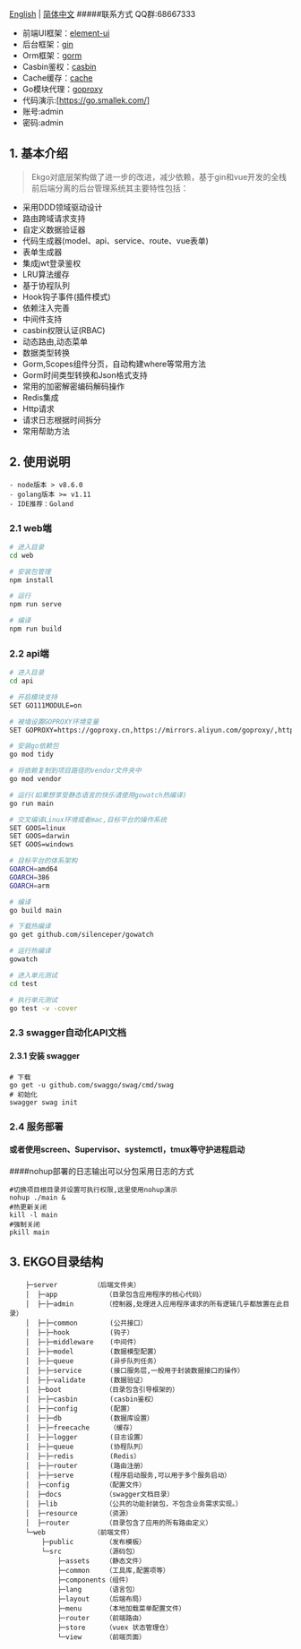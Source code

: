 [English](./README-en.md) | [简体中文](./README.md)
#####联系方式 QQ群:68667333

- 前端UI框架：[element-ui](https://element.eleme.cn/#/zh-CN) 
- 后台框架：[gin](https://gin-gonic.com/zh-cn/docs)
- Orm框架：[gorm](http://gorm.book.jasperxu.com)
- Casbin鉴权：[casbin](https://gin-gonic.com/zh-cn/docs)    
- Cache缓存：[cache](https://github.com/coocood/freecache)
- Go模块代理：[goproxy](https://goproxy.io/)
- 代码演示:[https://go.smallek.com/]
- 账号:admin
- 密码:admin

## 1. 基本介绍

>Ekgo对底层架构做了进一步的改进，减少依赖，基于gin和vue开发的全栈前后端分离的后台管理系统其主要特性包括：
 
  + 采用DDD领域驱动设计
  + 路由跨域请求支持
  + 自定义数据验证器
  + 代码生成器(model、api、service、route、vue表单)
  + 表单生成器
  + 集成jwt登录鉴权
  + LRU算法缓存
  + 基于协程队列
  + Hook钩子事件(插件模式)
  + 依赖注入完善
  + 中间件支持
  + casbin权限认证(RBAC)
  + 动态路由,动态菜单
  + 数据类型转换
  + Gorm,Scopes组件分页，自动构建where等常用方法
  + Gorm时间类型转换和Json格式支持
  + 常用的加密解密编码解码操作
  + Redis集成
  + Http请求
  + 请求日志根据时间拆分
  + 常用帮助方法

## 2. 使用说明

```
- node版本 > v8.6.0
- golang版本 >= v1.11
- IDE推荐：Goland
```

### 2.1 web端

```bash
# 进入目录
cd web

# 安装包管理
npm install

# 运行
npm run serve

# 编译
npm run build
```

### 2.2 api端

```bash
# 进入目录
cd api

# 开启模块支持
SET GO111MODULE=on

# 被墙设置GOPROXY环境变量
SET GOPROXY=https://goproxy.cn,https://mirrors.aliyun.com/goproxy/,https://goproxy.io,direct

# 安装go依赖包
go mod tidy

# 将依赖复制到项目路径的vendor文件夹中
go mod vendor

# 运行(如果想享受静态语言的快乐请使用gowatch热编译)
go run main

# 交叉编译Linux环境或者mac,目标平台的操作系统
SET GOOS=linux
SET GOOS=darwin
SET GOOS=windows

# 目标平台的体系架构
GOARCH=amd64
GOARCH=386
GOARCH=arm

# 编译
go build main

# 下载热编译
go get github.com/silenceper/gowatch

# 运行热编译
gowatch

# 进入单元测试
cd test

# 执行单元测试
go test -v -cover
```

### 2.3 swagger自动化API文档
#### 2.3.1 安装 swagger
````#
# 下载
go get -u github.com/swaggo/swag/cmd/swag
# 初始化
swagger swag init
````

### 2.4 服务部署
#### 或者使用screen、Supervisor、systemctl，tmux等守护进程启动
####nohup部署的日志输出可以分包采用日志的方式
````#
#切换项目根目录并设置可执行权限,这里使用nohup演示
nohup ./main &
#热更新关闭
kill -l main
#强制关闭
pkill main
````
## 3. EKGO目录结构

```
    ├─server  	     （后端文件夹）
    │  ├─app            （目录包含应用程序的核心代码）
    │  ├─├─admin        （控制器,处理进入应用程序请求的所有逻辑几乎都放置在此目录）
    │  ├─├─common        (公共接口）
    │  ├─├─hook          (钩子）
    │  ├─├─middleware    (中间件）
    │  ├─├─model         (数据模型配置）
    │  ├─├─queue         (异步队列任务）
    │  ├─├─service       (接口服务层,一般用于封装数据接口的操作）
    │  ├─├─validate      (数据验证）
    │  ├─boot           （目录包含引导框架的）
    │  ├─├─casbin        (casbin鉴权）
    │  ├─├─config        (配置）
    │  ├─├─db            (数据库设置）
    │  ├─├─freecache     （缓存）
    │  ├─├─logger        (日志设置）
    │  ├─├─queue         (协程队列）
    │  ├─├─redis         (Redis）
    │  ├─├─router        (路由注册）
    │  ├─├─serve         (程序启动服务,可以用于多个服务启动）
    │  ├─config         （配置文件）
    │  ├─docs  	        （swagger文档目录）
    │  ├─lib            （公共的功能封装包，不包含业务需求实现。）
    │  ├─resource       （资源）
    │  ├─router         （目录包含了应用的所有路由定义）
    └─web            （前端文件）
        ├─public        （发布模板）
        └─src           （源码包）
            ├─assets	（静态文件）
            ├─common    （工具库,配置项等）
            ├─components（组件）
            ├─lang      （语言包）
            ├─layout    （后端布局）
            ├─menu      （本地加载菜单配置文件）
            ├─router	（前端路由）
            ├─store     （vuex 状态管理仓）
            └─view      （前端页面）
```